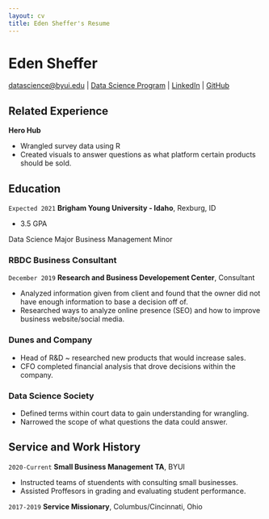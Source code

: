 ```yaml
---
layout: cv
title: Eden Sheffer's Resume
---
```

# Eden Sheffer


<div id="webaddress">
<a href="edenshef@byui.edu">datascience@byui.edu</a>
| <a href="https://edensheffer.github.io/development.html">Data Science Program</a>
| <a href="https://www.linkedin.com/in/eden-sheffer-a406b7196/">LinkedIn</a>
| <a href="https://github.com/byuids-resumes">GitHub</a>
</div>

<!-- https://www.monique.tech/the-art-of-markdown -->

## Related Experience

__Hero Hub__
- Wrangled survey data using R
- Created visuals to answer questions as what platform certain products should be sold.


## Education

`Expected 2021`
__Brigham Young University - Idaho__, Rexburg, ID

- 3.5 GPA

Data Science Major
Business Management Minor

  

### RBDC Business Consultant

`December 2019`
__Research and Business Developement Center__, Consultant

- Analyzed information given from client and found that the owner did not have enough information to base a decision off of.
- Researched ways to analyze online presence (SEO) and how to improve business website/social media. 

### Dunes and Company

- Head of R&D ~ researched new products that would increase sales.  
- CFO completed financial analysis that drove decisions within the company. 



### Data Science Society

- Defined terms within court data to gain understanding for wrangling. 
- Narrowed the scope of what questions the data could answer. 

## Service and Work History

`2020-Current`
__Small Business Management TA__, BYUI

- Instructed teams of stuendents with consulting small businesses.
- Assisted Proffesors in grading and evaluating student performance. 

`2017-2019`
__Service Missionary__, Columbus/Cincinnati, Ohio



<!-- ### Footer

Last updated: May 2013 -->


